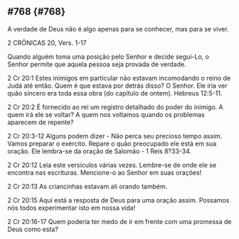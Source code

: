 ## #768 {#768}

A verdade de Deus não é algo apenas para se conhecer, mas para se viver.

2 CRÔNICAS 20, Vers. 1-17

Quando alguém toma uma posição pelo Senhor e decide segui-Lo, o Senhor permite que aquela pessoa seja provada de verdade.

2 Cr 20:1 Estes inimigos em particular não estavam incomodando o reino de Judá até então. Quem é que estava por detrás disso? O Senhor. Ele iria ver quão sincero era toda essa obra (do capítulo de ontem). Hebreus 12:5-11.

2 Cr 20:2 É fornecido ao rei um registro detalhado do poder do inimigo. A quem irá ele se voltar? A quem nos voltamos quando os problemas aparecem de repente?

2 Cr 20:3-12 Alguns podem dizer - Não perca seu precioso tempo assim. Vamos preparar o exército. Repare o quão preocupado ele está em sua oração. Ele lembra-se da oração de Salomão - 1 Reis 8?33-34.

2 Cr 20:12 Leia este versículos várias vezes. Lembre-se de onde ele se encontra nas escrituras. Mencione-o ao Senhor em suas orações!

2 Cr 20:13 As criancinhas estavam ali orando também.

2 Cr 20:15 Aqui está a resposta de Deus para uma oração assim. Possamos nós todos experimentar isto em nossa vida!

2 Cr 20:16-17 Quem poderia ter medo de ir em frente com uma promessa de Deus como esta?